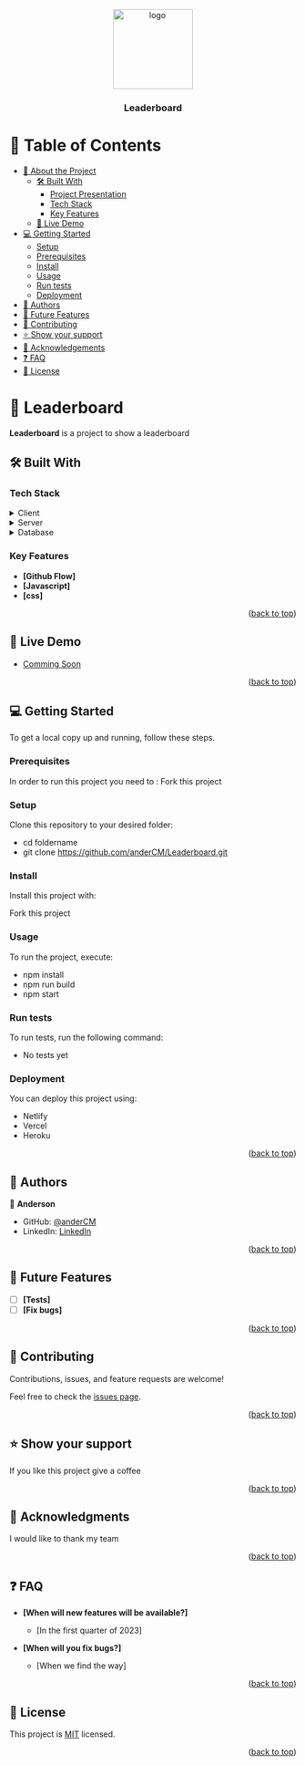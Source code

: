 <a name="readme-top"></a>


<div align="center">

  <img src="assets/img/leaderboard_logo.png" alt="logo" width="140"  height="auto" />
  <br/>

  <h3><b>Leaderboard</b></h3>

</div>

<!-- TABLE OF CONTENTS -->

# 📗 Table of Contents

- [📖 About the Project](#about-project)
  - [🛠 Built With](#built-with)
    - [Project Presentation](#project-presentation)
    - [Tech Stack](#tech-stack)
    - [Key Features](#key-features)
  - [🚀 Live Demo](#live-demo)
- [💻 Getting Started](#getting-started)
  - [Setup](#setup)
  - [Prerequisites](#prerequisites)
  - [Install](#install)
  - [Usage](#usage)
  - [Run tests](#run-tests)
  - [Deployment](#triangular_flag_on_post-deployment)
- [👥 Authors](#authors)
- [🔭 Future Features](#future-features)
- [🤝 Contributing](#contributing)
- [⭐️ Show your support](#support)
- [🙏 Acknowledgements](#acknowledgements)
- [❓ FAQ](#faq)
- [📝 License](#license)

<!-- PROJECT DESCRIPTION -->

# 📖 Leaderboard <a name="about-project"></a>

**Leaderboard** is a project to show a leaderboard

## 🛠 Built With <a name="built-with"></a>

### Tech Stack <a name="tech-stack"></a>

<details>
  <summary>Client</summary>
  <ul>
    <li><a href="https://developer.mozilla.org/en/docs/Web/HTML">HTML</a></li>
    <li><a href="https://developer.mozilla.org/en/docs/Web/CSS">CSS</a></li>
  </ul>
</details>

<details>
  <summary>Server</summary>
  <ul>
    <li><a href="#">Comming soon</a></li>
  </ul>
</details>

<details>
<summary>Database</summary>
  <ul>
    <li><a href="#">Comming soon</a></li>
  </ul>
</details>

<!-- Features -->

### Key Features <a name="key-features"></a>

- **[Github Flow]**
- **[Javascript]**
- **[css]**

<p align="right">(<a href="#readme-top">back to top</a>)</p>

<!-- LIVE DEMO -->

## 🚀 Live Demo <a name="live-demo"></a>

- [Comming Soon](https://github.com/anderCM/Leaderboard/)

<p align="right">(<a href="#readme-top">back to top</a>)</p>

<!-- GETTING STARTED -->

## 💻 Getting Started <a name="getting-started"></a>

To get a local copy up and running, follow these steps.

### Prerequisites

In order to run this project you need to :
Fork this project

### Setup

Clone this repository to your desired folder:

- cd foldername
- git clone https://github.com/anderCM/Leaderboard.git

### Install

Install this project with:

Fork this project

### Usage

To run the project, execute:
- npm install
- npm run build
- npm start


### Run tests

To run tests, run the following command:

- No tests yet

### Deployment

You can deploy this project using:

- Netlify
- Vercel
- Heroku

<p align="right">(<a href="#readme-top">back to top</a>)</p>

<!-- AUTHORS -->

## 👥 Authors <a name="authors"></a>

👤 **Anderson**

- GitHub: [@anderCM](https://github.com/anderCM)
- LinkedIn: [LinkedIn](https://www.linkedin.com/in/andersoncanales/)

<p align="right">(<a href="#readme-top">back to top</a>)</p>

<!-- FUTURE FEATURES -->

## 🔭 Future Features <a name="future-features"></a>

- [ ] **[Tests]**
- [ ] **[Fix bugs]**

<p align="right">(<a href="#readme-top">back to top</a>)</p>

<!-- CONTRIBUTING -->

## 🤝 Contributing <a name="contributing"></a>

Contributions, issues, and feature requests are welcome!

Feel free to check the [issues page](../../issues/).

<p align="right">(<a href="#readme-top">back to top</a>)</p>

<!-- SUPPORT -->

## ⭐️ Show your support <a name="support"></a>

If you like this project give a coffee

<p align="right">(<a href="#readme-top">back to top</a>)</p>

<!-- ACKNOWLEDGEMENTS -->

## 🙏 Acknowledgments <a name="acknowledgements"></a>

I would like to thank my team

<p align="right">(<a href="#readme-top">back to top</a>)</p>

<!-- FAQ (optional) -->

## ❓ FAQ <a name="faq"></a>

- **[When will new features will be available?]**

  - [In the first quarter of 2023]

- **[When will you fix bugs?]**

  - [When we find the way]

<p align="right">(<a href="#readme-top">back to top</a>)</p>

<!-- LICENSE -->

## 📝 License <a name="license"></a>

This project is [MIT](./LICENSE) licensed.

<p align="right">(<a href="#readme-top">back to top</a>)</p>